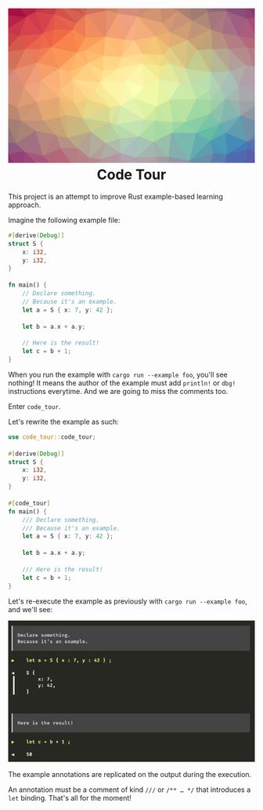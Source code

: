 <h1 align="center">
  <img src="./doc/logo.png" alt="Logo, just triangles" />
  Code Tour
</h1>

This project is an attempt to improve Rust example-based learning
approach.

Imagine the following example file:

```rust
#[derive(Debug)]
struct S {
    x: i32,
    y: i32,
}

fn main() {
    // Declare something.
    // Because it's an example.
    let a = S { x: 7, y: 42 };

    let b = a.x + a.y;

    // Here is the result!
    let c = b + 1;
}
```

When you run the example with `cargo run --example foo`, you'll see
nothing! It means the author of the example must add `println!` or
`dbg!` instructions everytime. And we are going to miss the comments
too.

Enter `code_tour`.

Let's rewrite the example as such:

```rust
use code_tour::code_tour;

#[derive(Debug)]
struct S {
    x: i32,
    y: i32,
}

#[code_tour]
fn main() {
    /// Declare something.
    /// Because it's an example.
    let a = S { x: 7, y: 42 };

    let b = a.x + a.y;

    /// Here is the result!
    let c = b + 1;
}
```

Let's re-execute the example as previously with `cargo run --example
foo`, and we'll see:

![cargo run example](./doc/cargo_run_example.png)

The example annotations are replicated on the output during the
execution.

An annotation must be a comment of kind `///` or `/** … */` that
introduces a `let` binding. That's all for the moment!

